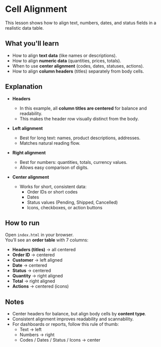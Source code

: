 # Cell Alignment

This lesson shows how to align text, numbers, dates, and status fields in a realistic data table.

## What you'll learn

- How to align **text data** (like names or descriptions).
- How to align **numeric data** (quantities, prices, totals).
- When to use **center alignment** (codes, dates, statuses, actions).
- How to align **column headers** (titles) separately from body cells.

## Explanation

- **Headers**

  - In this example, all **column titles are centered** for balance and readability.
  - This makes the header row visually distinct from the body.

- **Left alignment**

  - Best for long text: names, product descriptions, addresses.
  - Matches natural reading flow.

- **Right alignment**

  - Best for numbers: quantities, totals, currency values.
  - Allows easy comparison of digits.

- **Center alignment**

  - Works for short, consistent data:
    - Order IDs or short codes
    - Dates
    - Status values (Pending, Shipped, Cancelled)
    - Icons, checkboxes, or action buttons

## How to run

Open `index.html` in your browser.  
You’ll see an **order table** with 7 columns:

- **Headers (titles)** → all centered
- **Order ID** → centered
- **Customer** → left aligned
- **Date** → centered
- **Status** → centered
- **Quantity** → right aligned
- **Total** → right aligned
- **Actions** → centered (icons)

## Notes

- Center headers for balance, but align body cells by **content type**.
- Consistent alignment improves readability and scannability.
- For dashboards or reports, follow this rule of thumb:
  - Text → left
  - Numbers → right
  - Codes / Dates / Status / Icons → center
